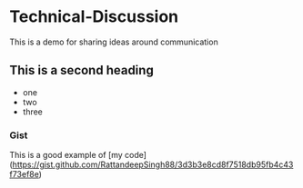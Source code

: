 # Technical-Discussion
This is a demo for sharing ideas around communication

## This is a second heading

* one
* two
* three

### Gist

This is a good example of [my code] (https://gist.github.com/RattandeepSingh88/3d3b3e8cd8f7518db95fb4c43f73ef8e)
